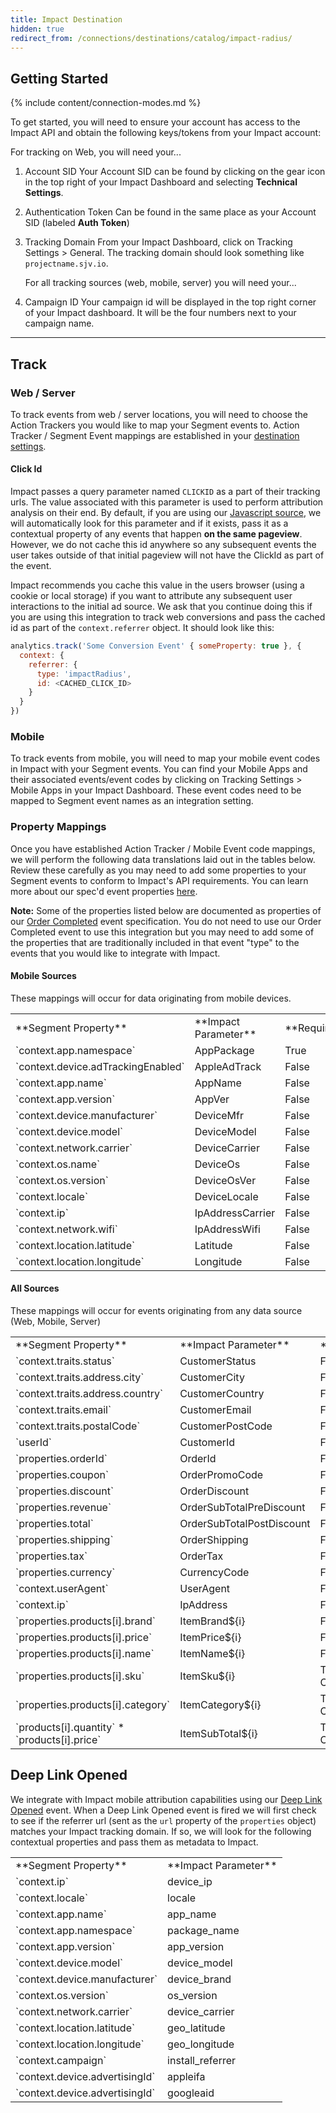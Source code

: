 ```yaml
---
title: Impact Destination
hidden: true
redirect_from: /connections/destinations/catalog/impact-radius/
---
```


## Getting Started

{% include content/connection-modes.md %}

To get started, you will need to ensure your account has access to the Impact API and obtain the following keys/tokens from your Impact account:

For tracking on Web, you will need your...

1. Account SID
   Your Account SID can be found by clicking on the gear icon in the top right of your Impact Dashboard and selecting **Technical Settings**.

2. Authentication Token
   Can be found in the same place as your Account SID (labeled **Auth Token**)

3. Tracking Domain
   From your Impact Dashboard, click on Tracking Settings > General. The tracking domain should look something like `projectname.sjv.io`.

   For all tracking sources (web, mobile, server) you will need your...

4. Campaign ID
   Your campaign id will be displayed in the top right corner of your Impact dashboard. It will be the four numbers next to your campaign name.

- - -

## Track

### Web / Server

To track events from web / server locations, you will need to choose the Action Trackers you would like to map your Segment events to. Action Tracker / Segment Event mappings are established in your [destination settings](#settings).

#### Click Id

Impact passes a query parameter named `CLICKID` as a part of their tracking urls. The value associated with this parameter is used to perform attribution analysis on their end. By default, if you are using our [Javascript source](https://segment.com/docs/connections/sources/catalog/libraries/website/javascript/), we will automatically look for this parameter and if it exists, pass it as a contextual property of any events that happen **on the same pageview**. However, we do not cache this id anywhere so any subsequent events the user takes outside of that initial pageview will not have the ClickId as part of the event.

Impact recommends you cache this value in the users browser (using a cookie or local storage) if you want to attribute any subsequent user interactions to the initial ad source. We ask that you continue doing this if you are using this integration to track web conversions and pass the cached id as part of the `context.referrer` object. It should look like this:

```js
analytics.track('Some Conversion Event' { someProperty: true }, {
  context: {
    referrer: {
      type: 'impactRadius',
      id: <CACHED_CLICK_ID>
    }
  }
})
```

### Mobile

To track events from mobile, you will need to map your mobile event codes in Impact with your Segment events. You can find your Mobile Apps and their associated events/event codes by clicking on Tracking Settings > Mobile Apps in your Impact Dashboard. These event codes need to be mapped to Segment event names as an integration setting.


### Property Mappings

Once you have established Action Tracker / Mobile Event code mappings, we will perform the following data translations laid out in the tables below. Review these carefully as you may need to add some properties to your Segment events to conform to Impact's API requirements. You can learn more about our spec'd event properties [here](https://segment.com/docs/connections/spec/common/).

**Note:** Some of the properties listed below are documented as properties of our [Order Completed](https://segment.com/docs/connections/spec/ecommerce/v2/#order-completed) event specification. You do not need to use our Order Completed event to use this integration but you may need to add some of the properties that are traditionally included in that event "type" to the events that you would like to integrate with Impact.

#### Mobile Sources

These mappings will occur for data originating from mobile devices.

<table>
    <tr>
      <td>**Segment Property**</td>
      <td>**Impact Parameter**</td>
      <td>**Required**</td>
    </tr>
  <tr>
    <td>`context.app.namespace`</td>
    <td>AppPackage</td>
    <td>True</td>
  </tr>
  <tr>
    <td>`context.device.adTrackingEnabled`</td>
    <td>AppleAdTrack</td>
    <td>False</td>
  </tr>
  <tr>
    <td>`context.app.name`</td>
    <td>AppName</td>
    <td>False</td>
  </tr>
  <tr>
    <td>`context.app.version`</td>
    <td>AppVer</td>
    <td>False</td>
  </tr>
  <tr>
    <td>`context.device.manufacturer`</td>
    <td>DeviceMfr</td>
    <td>False</td>
  </tr>
  <tr>
    <td>`context.device.model`</td>
    <td>DeviceModel</td>
    <td>False</td>
  </tr>
  <tr>
    <td>`context.network.carrier`</td>
    <td>DeviceCarrier</td>
    <td>False</td>
  </tr>
  <tr>
    <td>`context.os.name`</td>
    <td>DeviceOs</td>
    <td>False</td>
  </tr>
  <tr>
    <td>`context.os.version`</td>
    <td>DeviceOsVer</td>
    <td>False</td>
  </tr>
  <tr>
    <td>`context.locale`</td>
    <td>DeviceLocale</td>
    <td>False</td>
  </tr>
  <tr>
    <td>`context.ip`</td>
    <td>IpAddressCarrier</td>
    <td>False</td>
  </tr>
  <tr>
    <td>`context.network.wifi`</td>
    <td>IpAddressWifi</td>
    <td>False</td>
  </tr>
  <tr>
    <td>`context.location.latitude`</td>
    <td>Latitude</td>
    <td>False</td>
  </tr>
  <tr>
    <td>`context.location.longitude`</td>
    <td>Longitude</td>
    <td>False</td>
  </tr>
</table>

#### All Sources

These mappings will occur for events originating from any data source (Web, Mobile, Server)

<table>
    <tr>
      <td>**Segment Property**</td>
      <td>**Impact Parameter**</td>
      <td>**Required**</td>
    </tr>
  <tr>
    <td>`context.traits.status`</td>
    <td>CustomerStatus</td>
    <td>False</td>
  </tr>
  <tr>
    <td>`context.traits.address.city`</td>
    <td>CustomerCity</td>
    <td>False</td>
  </tr>
  <tr>
    <td>`context.traits.address.country`</td>
    <td>CustomerCountry</td>
    <td>False</td>
  </tr>
  <tr>
    <td>`context.traits.email`</td>
    <td>CustomerEmail</td>
    <td>False</td>
  </tr>
  <tr>
    <td>`context.traits.postalCode`</td>
    <td>CustomerPostCode</td>
    <td>False</td>
  </tr>
  <tr>
    <td>`userId`</td>
    <td>CustomerId</td>
    <td>False</td>
  </tr>
  <tr>
    <td>`properties.orderId`</td>
    <td>OrderId</td>
    <td>False</td>
  </tr>
  <tr>
    <td>`properties.coupon`</td>
    <td>OrderPromoCode</td>
    <td>False</td>
  </tr>
  <tr>
    <td>`properties.discount`</td>
    <td>OrderDiscount</td>
    <td>False</td>
  </tr>
  <tr>
    <td>`properties.revenue`</td>
    <td>OrderSubTotalPreDiscount</td>
    <td>False</td>
  </tr>
  <tr>
    <td>`properties.total`</td>
    <td>OrderSubTotalPostDiscount</td>
    <td>False</td>
  </tr>
  <tr>
    <td>`properties.shipping`</td>
    <td>OrderShipping</td>
    <td>False</td>
  </tr>
  <tr>
    <td>`properties.tax`</td>
    <td>OrderTax</td>
    <td>False</td>
  </tr>
  <tr>
    <td>`properties.currency`</td>
    <td>CurrencyCode</td>
    <td>False</td>
  </tr>
  <tr>
    <td>`context.userAgent`</td>
    <td>UserAgent</td>
    <td>False</td>
  </tr>
  <tr>
    <td>`context.ip`</td>
    <td>IpAddress</td>
    <td>False</td>
  </tr>
  <tr>
    <td>`properties.products[i].brand`</td>
    <td>ItemBrand${i}</td>
    <td>False</td>
  </tr>
  <tr>
    <td>`properties.products[i].price`</td>
    <td>ItemPrice${i}</td>
    <td>False</td>
  </tr>
  <tr>
    <td>`properties.products[i].name`</td>
    <td>ItemName${i}</td>
    <td>False</td>
  </tr>
  <tr>
    <td>`properties.products[i].sku`</td>
    <td>ItemSku${i}</td>
    <td>True (For Sale Conversions)</td>
  </tr>
  <tr>
    <td>`properties.products[i].category`</td>
    <td>ItemCategory${i}</td>
    <td>True (For Sale Conversions)</td>
  </tr>
  <tr>
    <td>`products[i].quantity` * `products[i].price`</td>
    <td>ItemSubTotal${i}</td>
    <td>True (For Sale Conversions)</td>
  </tr>
</table>

## Deep Link Opened

We integrate with Impact mobile attribution capabilities using our [Deep Link Opened](https://segment.com/docs/connections/spec/mobile/#deep-link-opened) event. When a Deep Link Opened event is fired we will first check to see if the referrer url (sent as the `url` property of the `properties` object) matches your Impact tracking domain. If so, we will look for the following contextual properties and pass them as metadata to Impact.

<table>
  <tr>
    <td>**Segment Property**</td>
    <td>**Impact Parameter**</td>
  </tr>
  <tr>
    <td>`context.ip`</td>
    <td>device_ip</td>
  </tr>
  <tr>
    <td>`context.locale`</td>
    <td>locale</td>
  </tr>
  <tr>
    <td>`context.app.name`</td>
    <td>app_name</td>
  </tr>
  <tr>
    <td>`context.app.namespace`</td>
    <td>package_name</td>
  </tr>
  <tr>
    <td>`context.app.version`</td>
    <td>app_version</td>
  </tr>
  <tr>
    <td>`context.device.model`</td>
    <td>device_model</td>
  </tr>
  <tr>
    <td>`context.device.manufacturer`</td>
    <td>device_brand</td>
  </tr>
  <tr>
    <td>`context.os.version`</td>
    <td>os_version</td>
  </tr>
  <tr>
    <td>`context.network.carrier`</td>
    <td>device_carrier</td>
  </tr>
  <tr>
    <td>`context.location.latitude`</td>
    <td>geo_latitude</td>
  </tr>
  <tr>
    <td>`context.location.longitude`</td>
    <td>geo_longitude</td>
  </tr>
  <tr>
    <td>`context.campaign`</td>
    <td>install_referrer</td>
  </tr>
  <tr>
    <td>`context.device.advertisingId`</td>
    <td>appleifa</td>
  </tr>
  <tr>
    <td>`context.device.advertisingId`</td>
    <td>googleaid</td>
  </tr>
</table>
